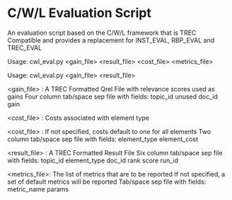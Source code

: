 # C/W/L Evaluation Script
An evaluation script based on the C/W/L framework that is TREC Compatible and provides a replacement for INST_EVAL, RBP_EVAL and TREC_EVAL


Usage: cwl_eval.py <gain_file> <result_file> <cost_file> <metrics_file>

Usage: cwl_eval.py <gain_file> <result_file>

<gain_file>   : A TREC Formatted Qrel File with relevance scores used as gains
                Four column tab/space sep file with fields: topic_id unused doc_id gain

<cost_file>   : Costs associated with element type

<cost_file>   : If not specified, costs default to one for all elements
                Two column tab/space sep file with fields: element_type element_cost

<result_file> : A TREC Formatted Result File
                Six column tab/space sep file with fields: topic_id element_type doc_id rank score run_id

<metrics_file>: The list of metrics that are to be reported
                If not specified, a set of default metrics will be reported
                Tab/space sep file with fields: metric_name params

